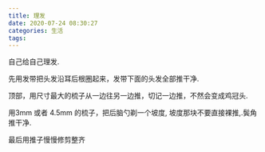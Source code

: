 ```yaml
---
title: 理发
date: 2020-07-24 08:30:27
categories: 生活
tags:
---
```


自己给自己理发.

先用发带把头发沿耳后根圈起来，发带下面的头发全部推干净.

顶部，用尺寸最大的梳子从一边往另一边推，切记一边推，不然会变成鸡冠头.

用3mm 或者 4.5mm 的梳子，把后脑勺剃一个坡度, 坡度那块不要直接裸推,.鬓角推干净.

最后用推子慢慢修剪整齐
